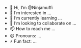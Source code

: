 - 👋 Hi, I’m @Ninjamuffi
- 👀 I’m interested in ...
- 🌱 I’m currently learning ...
- 💞️ I’m looking to collaborate on ...
- 📫 How to reach me ...
- 😄 Pronouns: ...
- ⚡ Fun fact: ...

<!---
Ninjamuffi/Ninjamuffi is a ✨ special ✨ repository because its `README.md` (this file) appears on your GitHub profile.
You can click the Preview link to take a look at your changes.
--->
